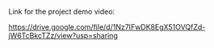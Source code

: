 Link for the project demo video:

https://drive.google.com/file/d/1Nz7IFwDK8EgX51OVQfZd-jW6TcBkcTZz/view?usp=sharing